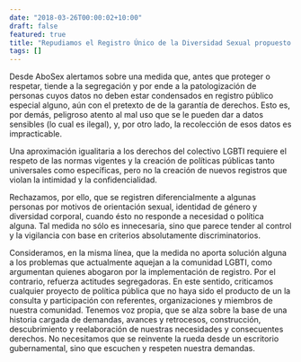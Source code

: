 ```yaml
---
date: "2018-03-26T00:00:02+10:00"
draft: false
featured: true
title: "Repudiamos el Registro Único de la Diversidad Sexual propuesto por el gobierno de la provincia de Mendoza"
tags: []
---
```


Desde AboSex alertamos sobre una medida que, antes que proteger o respetar, tiende a la segregación y por ende a la patologización de personas cuyos datos no deben estar condensados en registro público especial alguno, aún con el pretexto de de la garantía de derechos. Esto es, por demás, peligroso atento al mal uso que se le pueden dar a datos sensibles (lo cual es ilegal), y, por otro lado, la recolección de esos datos es impracticable.

Una aproximación igualitaria a los derechos del colectivo LGBTI requiere el respeto de las normas vigentes y la creación de políticas públicas tanto universales como específicas, pero no la creación de nuevos registros que violan la intimidad y la confidencialidad.

Rechazamos, por ello, que se registren diferencialmente a algunas personas por motivos de orientación sexual, identidad de género y diversidad corporal, cuando ésto no responde a necesidad o política alguna. Tal medida no sólo es innecesaria, sino que parece tender al control y la vigilancia con base en criterios absolutamente discriminatorios.

Consideramos, en la misma línea, que la medida no aporta solución alguna a los problemas que actualmente aquejan a la comunidad LGBTI, como argumentan quienes abogaron por la implementación de registro. Por el contrario, refuerza actitudes segregadoras. En este sentido, criticamos cualquier proyecto de política pública que no haya sido el producto de un la consulta y participación con referentes, organizaciones y miembros de nuestra comunidad. Tenemos voz propia, que se alza sobre la base de una historia cargada de demandas, avances y retrocesos, construcción, descubrimiento y reelaboración de nuestras necesidades y consecuentes derechos. No necesitamos que se reinvente la rueda desde un escritorio gubernamental, sino que escuchen y respeten nuestra demandas.